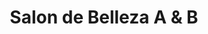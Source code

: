 ---
title: "Salon de Belleza A & B"
url: /ciudad-satelite/salon-de-belleza-a-und-b/
shop: cosméticos
---